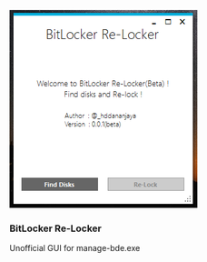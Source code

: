 ![screenshot](https://github.com/I2NhbmloZWxweW91/BitLocker-Re-Locker/blob/master/img/Relocker%20SS.PNG?raw=true)

### BitLocker Re-Locker
Unofficial GUI for manage-bde.exe
